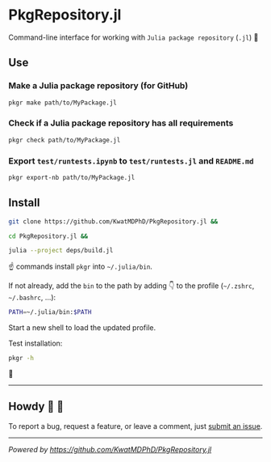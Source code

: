 # PkgRepository.jl

Command-line interface for working with `Julia package repository` (`.jl`) :bento:

## Use

### Make a Julia package repository (for GitHub)

```sh
pkgr make path/to/MyPackage.jl
```

### Check if a Julia package repository has all requirements

```sh
pkgr check path/to/MyPackage.jl
```

### Export `test/runtests.ipynb` to `test/runtests.jl` and `README.md`

```sh
pkgr export-nb path/to/MyPackage.jl
```

## Install

```sh
git clone https://github.com/KwatMDPhD/PkgRepository.jl &&

cd PkgRepository.jl &&

julia --project deps/build.jl
```

:point_up: commands install `pkgr` into `~/.julia/bin`.

If not already, add the `bin` to the path by adding :point_down: to the profile (`~/.zshrc`, `~/.bashrc`, ...):

```sh
PATH=~/.julia/bin:$PATH
```

Start a new shell to load the updated profile.

Test installation:

```sh
pkgr -h
```

:tada:

---

## Howdy :wave: :cowboy_hat_face:

To report a bug, request a feature, or leave a comment, just [submit an issue](https://github.com/KwatMDPhD/PkgRepository.jl/issues/new/choose).

---

_Powered by https://github.com/KwatMDPhD/PkgRepository.jl_
